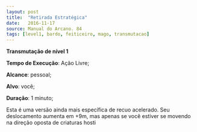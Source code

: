 ```yaml
---
layout: post
title:  "Retirada Estratégica"
date:   2016-11-17
source: Manual do Arcano. 84
tags: [level1, bardo, feiticeiro, mago, transmutacao]
---
```


**Transmutação de nível 1**

**Tempo de Execução**: Ação Livre;

**Alcance**: pessoal;

**Alvo**: você;

**Duração**: 1 minuto;


Esta é uma versão ainda mais específica de recuo acelerado. Seu deslocamento 
aumenta em +9m, mas apenas se você 
estiver se movendo na direção oposta de 
criaturas hosti